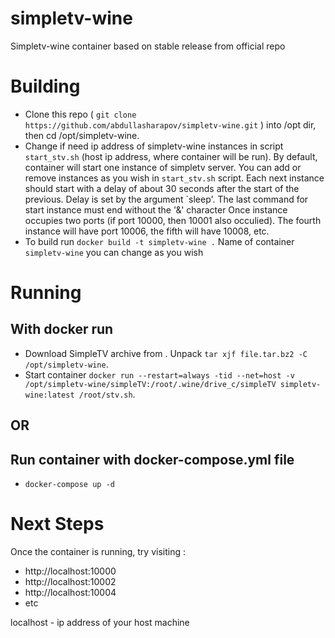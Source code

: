 # simpletv-wine
Simpletv-wine container based on stable release from official repo

# Building

 * Clone this repo ( `git clone https://github.com/abdullasharapov/simpletv-wine.git` ) into /opt dir, then cd /opt/simpletv-wine.
 * Change if need ip address of simpletv-wine instances in script `start_stv.sh` (host ip address, where  container will be run). By default, container will start one instance of simpletv server.
   You can add or remove instances as you wish in `start_stv.sh` script. Each next instance should start with a delay of about 30 seconds after the start of the previous. Delay is set by the argument `sleep'.
   The last command for start instance must end without the '&' character
   Once instance occupies two ports (if port 10000, then 10001 also occulied). The fourth instance will have port 10006, the fifth will have 10008, etc.
 * To build run `docker build -t simpletv-wine .` Name of container `simpletv-wine` you can change as you wish

# Running
 ## With docker run
 * Download SimpleTV archive from . Unpack `tar xjf file.tar.bz2 -C /opt/simpletv-wine`.
 * Start container `docker run --restart=always -tid --net=host -v /opt/simpletv-wine/simpleTV:/root/.wine/drive_c/simpleTV simpletv-wine:latest /root/stv.sh`.
 
 ## OR

 ## Run container with docker-compose.yml file
 * `docker-compose up -d`

# Next Steps

Once the container is running, try visiting :
 * http://localhost:10000
 * http://localhost:10002
 * http://localhost:10004 
 * etc

localhost - ip address of your host machine
